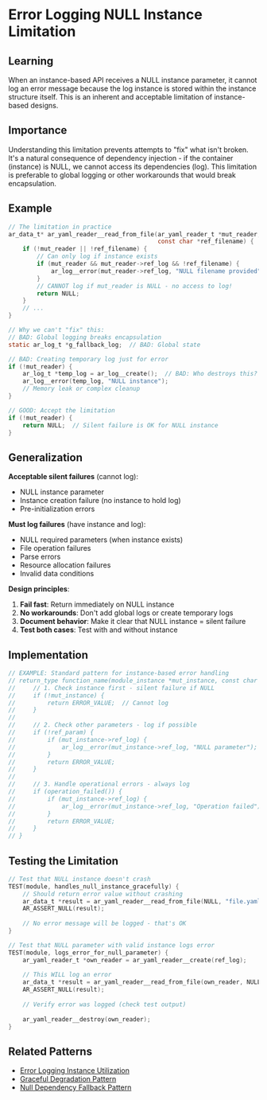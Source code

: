 # Error Logging NULL Instance Limitation

## Learning
When an instance-based API receives a NULL instance parameter, it cannot log an error message because the log instance is stored within the instance structure itself. This is an inherent and acceptable limitation of instance-based designs.

## Importance
Understanding this limitation prevents attempts to "fix" what isn't broken. It's a natural consequence of dependency injection - if the container (instance) is NULL, we cannot access its dependencies (log). This limitation is preferable to global logging or other workarounds that would break encapsulation.

## Example
```c
// The limitation in practice
ar_data_t* ar_yaml_reader__read_from_file(ar_yaml_reader_t *mut_reader, 
                                          const char *ref_filename) {
    if (!mut_reader || !ref_filename) {
        // Can only log if instance exists
        if (mut_reader && mut_reader->ref_log && !ref_filename) {
            ar_log__error(mut_reader->ref_log, "NULL filename provided");
        }
        // CANNOT log if mut_reader is NULL - no access to log!
        return NULL;
    }
    // ...
}

// Why we can't "fix" this:
// BAD: Global logging breaks encapsulation
static ar_log_t *g_fallback_log;  // BAD: Global state

// BAD: Creating temporary log just for error
if (!mut_reader) {
    ar_log_t *temp_log = ar_log__create();  // BAD: Who destroys this?
    ar_log__error(temp_log, "NULL instance");
    // Memory leak or complex cleanup
}

// GOOD: Accept the limitation
if (!mut_reader) {
    return NULL;  // Silent failure is OK for NULL instance
}
```

## Generalization
**Acceptable silent failures** (cannot log):
- NULL instance parameter
- Instance creation failure (no instance to hold log)
- Pre-initialization errors

**Must log failures** (have instance and log):
- NULL required parameters (when instance exists)
- File operation failures
- Parse errors
- Resource allocation failures
- Invalid data conditions

**Design principles**:
1. **Fail fast**: Return immediately on NULL instance
2. **No workarounds**: Don't add global logs or create temporary logs
3. **Document behavior**: Make it clear that NULL instance = silent failure
4. **Test both cases**: Test with and without instance

## Implementation
```c
// EXAMPLE: Standard pattern for instance-based error handling
// return_type function_name(module_instance *mut_instance, const char *ref_param) {
//     // 1. Check instance first - silent failure if NULL
//     if (!mut_instance) {
//         return ERROR_VALUE;  // Cannot log
//     }
//     
//     // 2. Check other parameters - log if possible
//     if (!ref_param) {
//         if (mut_instance->ref_log) {
//             ar_log__error(mut_instance->ref_log, "NULL parameter");
//         }
//         return ERROR_VALUE;
//     }
//     
//     // 3. Handle operational errors - always log
//     if (operation_failed()) {
//         if (mut_instance->ref_log) {
//             ar_log__error(mut_instance->ref_log, "Operation failed");
//         }
//         return ERROR_VALUE;
//     }
// }
```

## Testing the Limitation
```c
// Test that NULL instance doesn't crash
TEST(module, handles_null_instance_gracefully) {
    // Should return error value without crashing
    ar_data_t *result = ar_yaml_reader__read_from_file(NULL, "file.yaml");
    AR_ASSERT_NULL(result);
    
    // No error message will be logged - that's OK
}

// Test that NULL parameter with valid instance logs error
TEST(module, logs_error_for_null_parameter) {
    ar_yaml_reader_t *own_reader = ar_yaml_reader__create(ref_log);
    
    // This WILL log an error
    ar_data_t *result = ar_yaml_reader__read_from_file(own_reader, NULL);
    AR_ASSERT_NULL(result);
    
    // Verify error was logged (check test output)
    
    ar_yaml_reader__destroy(own_reader);
}
```

## Related Patterns
- [Error Logging Instance Utilization](error-logging-instance-utilization.md)
- [Graceful Degradation Pattern](graceful-degradation-pattern.md)
- [Null Dependency Fallback Pattern](null-dependency-fallback-pattern.md)